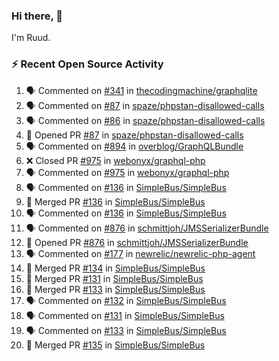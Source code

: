 ### Hi there, 👋

I'm Ruud.
 
### :zap: Recent Open Source Activity

<!--START_SECTION:activity-->
1. 🗣 Commented on [#341](https://github.com/thecodingmachine/graphqlite/issues/341) in [thecodingmachine/graphqlite](https://github.com/thecodingmachine/graphqlite)
2. 🗣 Commented on [#87](https://github.com/spaze/phpstan-disallowed-calls/issues/87) in [spaze/phpstan-disallowed-calls](https://github.com/spaze/phpstan-disallowed-calls)
3. 🗣 Commented on [#86](https://github.com/spaze/phpstan-disallowed-calls/issues/86) in [spaze/phpstan-disallowed-calls](https://github.com/spaze/phpstan-disallowed-calls)
4. 💪 Opened PR [#87](https://github.com/spaze/phpstan-disallowed-calls/pull/87) in [spaze/phpstan-disallowed-calls](https://github.com/spaze/phpstan-disallowed-calls)
5. 🗣 Commented on [#894](https://github.com/overblog/GraphQLBundle/issues/894) in [overblog/GraphQLBundle](https://github.com/overblog/GraphQLBundle)
6. ❌ Closed PR [#975](https://github.com/webonyx/graphql-php/pull/975) in [webonyx/graphql-php](https://github.com/webonyx/graphql-php)
7. 🗣 Commented on [#975](https://github.com/webonyx/graphql-php/issues/975) in [webonyx/graphql-php](https://github.com/webonyx/graphql-php)
8. 🗣 Commented on [#136](https://github.com/SimpleBus/SimpleBus/issues/136) in [SimpleBus/SimpleBus](https://github.com/SimpleBus/SimpleBus)
9. 🎉 Merged PR [#136](https://github.com/SimpleBus/SimpleBus/pull/136) in [SimpleBus/SimpleBus](https://github.com/SimpleBus/SimpleBus)
10. 🗣 Commented on [#136](https://github.com/SimpleBus/SimpleBus/issues/136) in [SimpleBus/SimpleBus](https://github.com/SimpleBus/SimpleBus)
11. 🗣 Commented on [#876](https://github.com/schmittjoh/JMSSerializerBundle/issues/876) in [schmittjoh/JMSSerializerBundle](https://github.com/schmittjoh/JMSSerializerBundle)
12. 💪 Opened PR [#876](https://github.com/schmittjoh/JMSSerializerBundle/pull/876) in [schmittjoh/JMSSerializerBundle](https://github.com/schmittjoh/JMSSerializerBundle)
13. 🗣 Commented on [#177](https://github.com/newrelic/newrelic-php-agent/issues/177) in [newrelic/newrelic-php-agent](https://github.com/newrelic/newrelic-php-agent)
14. 🎉 Merged PR [#134](https://github.com/SimpleBus/SimpleBus/pull/134) in [SimpleBus/SimpleBus](https://github.com/SimpleBus/SimpleBus)
15. 🎉 Merged PR [#131](https://github.com/SimpleBus/SimpleBus/pull/131) in [SimpleBus/SimpleBus](https://github.com/SimpleBus/SimpleBus)
16. 🎉 Merged PR [#133](https://github.com/SimpleBus/SimpleBus/pull/133) in [SimpleBus/SimpleBus](https://github.com/SimpleBus/SimpleBus)
17. 🗣 Commented on [#132](https://github.com/SimpleBus/SimpleBus/issues/132) in [SimpleBus/SimpleBus](https://github.com/SimpleBus/SimpleBus)
18. 🗣 Commented on [#131](https://github.com/SimpleBus/SimpleBus/issues/131) in [SimpleBus/SimpleBus](https://github.com/SimpleBus/SimpleBus)
19. 🗣 Commented on [#133](https://github.com/SimpleBus/SimpleBus/issues/133) in [SimpleBus/SimpleBus](https://github.com/SimpleBus/SimpleBus)
20. 🎉 Merged PR [#135](https://github.com/SimpleBus/SimpleBus/pull/135) in [SimpleBus/SimpleBus](https://github.com/SimpleBus/SimpleBus)
<!--END_SECTION:activity-->

